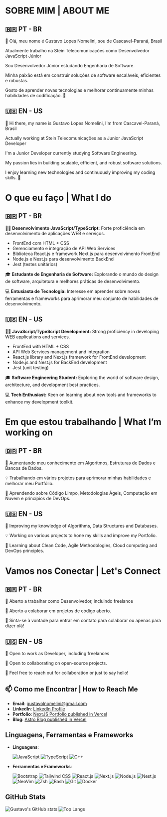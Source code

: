 # SOBRE MIM | ABOUT ME

## 🇧🇷 PT - BR
👋 Olá, meu nome é Gustavo Lopes Nomelini, sou de Cascavel-Paraná, Brasil

Atualmente trabalho na Stein Telecomunicações como Desenvolvedor JavaScript Júnior

Sou Desenvolvedor Júnior estudando Engenharia de Software.

Minha paixão está em construir soluções de software escaláveis, eficientes e robustas.

Gosto de aprender novas tecnologias e melhorar continuamente minhas habilidades de codificação. 🚀

## 🇺🇸 EN - US
👋 Hi there, my name is Gustavo Lopes Nomelini, I'm from Cascavel-Paraná, Brasil

Actually working at Stein Telecomunicações as a Junior JavaScript Developer

I'm a Junior Developer currently studying Software Engineering.

My passion lies in building scalable, efficient, and robust software solutions.

I enjoy learning new technologies and continuously improving my coding skills. 🚀

# O que eu faço | What I do

## 🇧🇷 PT - BR
👨‍💻 **Desenvolvimento JavaScript/TypeScript:** Forte proficiência em desenvolvimento de aplicações WEB e serviços.
  - FrontEnd com HTML + CSS 
  - Gerenciamento e integração de API Web Services
  - Biblioteca React.js e framework Next.js para desenvolvimento FrontEnd
  - Node.js e Nest.js para desenvolvimento BackEnd
  - Jest (testes unitários)

🎓 **Estudante de Engenharia de Software:** Explorando o mundo do design de software, arquitetura e melhores práticas de desenvolvimento.

💻 **Entusiasta de Tecnologia:** Interesse em aprender sobre novas ferramentas e frameworks para aprimorar meu conjunto de habilidades de desenvolvimento.

## 🇺🇸 EN - US
👨‍💻 **JavaScript/TypeScript Development:** Strong proficiency in developing WEB applications and services.
  - FrontEnd with HTML + CSS 
  - API Web Services management and integration
  - React.js library and Next.js framework for FrontEnd development
  - Node.js and Nest.js for BackEnd development
  - Jest (unit testing)

🎓 **Software Engineering Student:** Exploring the world of software design, architecture, and development best practices.

💻 **Tech Enthusiast:** Keen on learning about new tools and frameworks to enhance my development toolkit.

# Em que estou trabalhando | What I’m working on

## 🇧🇷 PT - BR
📘 Aumentando meu conhecimento em Algoritmos, Estruturas de Dados e Bancos de Dados.

💡 Trabalhando em vários projetos para aprimorar minhas habilidades e melhorar meu Portfólio.

🌱 Aprendendo sobre Código Limpo, Metodologias Ágeis, Computação em Nuvem e princípios de DevOps.

## 🇺🇸 EN - US
📘 Improving my knowledge of Algorithms, Data Structures and Databases.

💡 Working on various projects to hone my skills and improve my Portfolio.

🌱 Learning about Clean Code, Agile Methodologies, Cloud computing and DevOps principles.

# Vamos nos Conectar | Let's Connect

## 🇧🇷 PT - BR
💼 Aberto a trabalhar como Desenvolvedor, incluindo freelance

🔧 Aberto a colaborar em projetos de código aberto.

🤝 Sinta-se à vontade para entrar em contato para colaborar ou apenas para dizer olá!

## 🇺🇸 EN - US
💼 Open to work as Developer, including freelances

🔧 Open to collaborating on open-source projects.

🤝 Feel free to reach out for collaboration or just to say hello!

## 📫 Como me Encontrar | How to Reach Me
- **Email**: [gustavolnomelini@gmail.com](mailto:gustavolnomelini@gmail.com)
- **LinkedIn**: [LinkedIn Profile](https://www.linkedin.com/in/gustavo-lopes-nomelini-144bb1212/)
- **Portfolio**: [NextJS Portfolio published in Vercel](https://www.portfolio-prodbygus.vercel.app)
- **Blog**: [Astro Blog published in Vercel](https://www.blog-prodbygus.vercel.app)

## Linguagens, Ferramentas e Frameworks

- **Linguagens**:
  
  ![JavaScript](https://img.shields.io/badge/JavaScript-F7DF1E?style=for-the-badge&logo=javascript&logoColor=black)
  ![TypeScript](https://img.shields.io/badge/TypeScript-3178C6?style=for-the-badge&logo=typescript&logoColor=white)
  ![C++](https://img.shields.io/badge/C%2B%2B-00599C?style=for-the-badge&logo=c%2B%2B&logoColor=white)

- **Ferramentas e Frameworks**:

  ![Bootstrap](https://img.shields.io/badge/Bootstrap-7952B3?style=for-the-badge&logo=bootstrap&logoColor=white)
  ![Tailwind CSS](https://img.shields.io/badge/Tailwind%20CSS-38B2AC?style=for-the-badge&logo=tailwind-css&logoColor=white)
  ![React.js](https://img.shields.io/badge/React-20232A?style=for-the-badge&logo=react&logoColor=61DAFB)
  ![Next.js](https://img.shields.io/badge/Next.js-000000?style=for-the-badge&logo=next.js&logoColor=white)
  ![Node.js](https://img.shields.io/badge/Node.js-339933?style=for-the-badge&logo=node.js&logoColor=white)
  ![Nest.js](https://img.shields.io/badge/Nest.js-E0234E?style=for-the-badge&logo=nestjs&logoColor=white)
  ![NeoVim](https://img.shields.io/badge/NeoVim-57A143?style=for-the-badge&logo=neovim&logoColor=white)
  ![Zsh](https://img.shields.io/badge/Zsh-5E0E02?style=for-the-badge&logo=gnu-bash&logoColor=white)
  ![Bash](https://img.shields.io/badge/Bash-4EAA25?style=for-the-badge&logo=gnu-bash&logoColor=white)
  ![Git](https://img.shields.io/badge/Git-F05032?style=for-the-badge&logo=git&logoColor=white)
  ![Docker](https://img.shields.io/badge/Docker-2496ED?style=for-the-badge&logo=docker&logoColor=white)

## GitHub Stats
![Gustavo's GitHub stats](https://github-readme-stats.vercel.app/api?username=gustavo-nomelini&show_icons=true&theme=nightowl)
![Top Langs](https://github-readme-stats.vercel.app/api/top-langs/?username=gustavo-nomelini&layout=compact&theme=nightowl)
